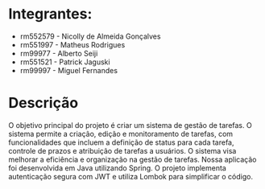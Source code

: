
# Integrantes:
- rm552579 - Nicolly de Almeida Gonçalves
- rm551997 - Matheus Rodrigues
- rm99977 - Alberto Seiji
- rm551521 - Patrick Jaguski
- rm99997 - Miguel Fernandes

# Descrição 
O objetivo principal do projeto é criar um sistema de gestão de tarefas. O sistema permite a criação, edição e monitoramento de tarefas, com funcionalidades que incluem a definição de status para cada tarefa, controle de prazos e atribuição de tarefas a usuários. O sistema visa melhorar a eficiência e organização na gestão de tarefas.
Nossa aplicação foi desenvolvida em Java utilizando Spring. O projeto implementa autenticação segura com JWT e utiliza Lombok para simplificar o código.

